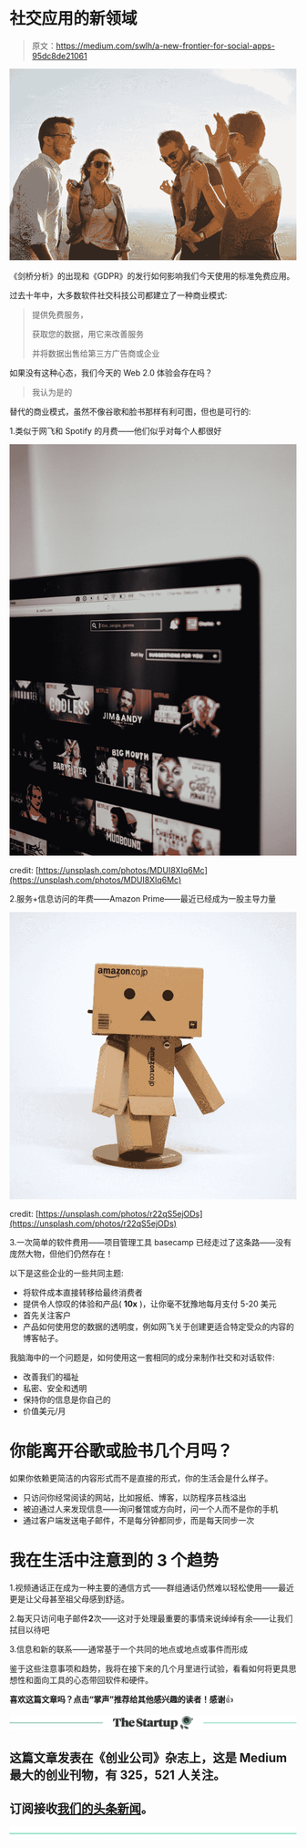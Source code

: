 # 社交应用的新领域

> 原文：<https://medium.com/swlh/a-new-frontier-for-social-apps-95dc8de21061>

![](img/1f89ac135857cdc18ea4c9108e7356d5.png)

《剑桥分析》的出现和《GDPR》的发行如何影响我们今天使用的标准免费应用。

过去十年中，大多数软件社交科技公司都建立了一种商业模式:

> 提供免费服务，
> 
> 获取您的数据，用它来改善服务
> 
> 并将数据出售给第三方广告商或企业

如果没有这种心态，我们今天的 Web 2.0 体验会存在吗？

> 我认为是的

替代的商业模式，虽然不像谷歌和脸书那样有利可图，但也是可行的:

1.类似于网飞和 Spotify 的月费——他们似乎对每个人都很好

![](img/81befb5fe85c02adeeb48d3845eec728.png)

credit: [https://unsplash.com/photos/MDUI8XIq6Mc](https://unsplash.com/photos/MDUI8XIq6Mc)

2.服务+信息访问的年费——Amazon Prime——最近已经成为一股主导力量

![](img/f5011e7389de1fe125b9032baceabc74.png)

credit: [https://unsplash.com/photos/r22qS5ejODs](https://unsplash.com/photos/r22qS5ejODs)

3.一次简单的软件费用——项目管理工具 basecamp 已经走过了这条路——没有庞然大物，但他们仍然存在！

以下是这些企业的一些共同主题:

*   将软件成本直接转移给最终消费者
*   提供令人惊叹的体验和产品( **10x** )，让你毫不犹豫地每月支付 5-20 美元
*   首先关注客户
*   产品如何使用您的数据的透明度，例如网飞关于创建更适合特定受众的内容的博客帖子。

我脑海中的一个问题是，如何使用这一套相同的成分来制作社交和对话软件:

*   改善我们的福祉
*   私密、安全和透明
*   保持你的信息是你自己的
*   价值美元/月

# 你能离开谷歌或脸书几个月吗？

如果你依赖更简洁的内容形式而不是直接的形式，你的生活会是什么样子。

*   只访问你经常阅读的网站，比如报纸、博客，以防程序员栈溢出
*   被迫通过人来发现信息——询问餐馆或方向时，问一个人而不是你的手机
*   通过客户端发送电子邮件，不是每分钟都同步，而是每天同步一次

# 我在生活中注意到的 3 个趋势

1.视频通话正在成为一种主要的通信方式——群组通话仍然难以轻松使用——最近更是让父母甚至祖父母感到舒适。

2.每天只访问电子邮件**2**次——这对于处理最重要的事情来说绰绰有余——让我们拭目以待吧

3.信息和新的联系——通常基于一个共同的地点或地点或事件而形成

鉴于这些注意事项和趋势，我将在接下来的几个月里进行试验，看看如何将更具思想性和面向工具的心态带回软件和硬件。

**喜欢这篇文章吗？点击“掌声”推荐给其他感兴趣的读者！感谢**👍

[![](img/308a8d84fb9b2fab43d66c117fcc4bb4.png)](https://medium.com/swlh)

## 这篇文章发表在《创业公司》杂志上，这是 Medium 最大的创业刊物，有 325，521 人关注。

## 订阅接收[我们的头条新闻](http://growthsupply.com/the-startup-newsletter/)。

[![](img/b0164736ea17a63403e660de5dedf91a.png)](https://medium.com/swlh)